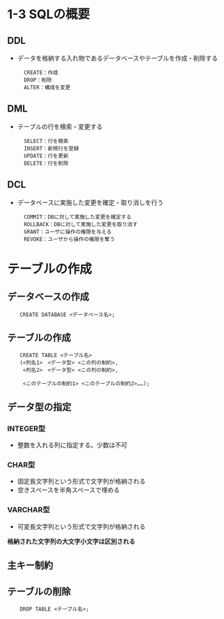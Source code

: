 # 1-3 SQLの概要

## DDL
- データを格納する入れ物であるデータベースやテーブルを作成・削除する  

        CREATE：作成
        DROP：削除
        ALTER：構成を変更

## DML
- テーブルの行を検索・変更する

        SELECT：行を検索
        INSERT：新規行を登録
        UPDATE：行を更新
        DELETE：行を削除

## DCL
- データベースに実施した変更を確定・取り消しを行う

        COMMIT：DBに対して実施した変更を確定する
        ROLLBACK：DBに対して実施した変更を取り消す
        GRANT：ユーザに操作の権限を与える
        REVOKE：ユーザから操作の権限を奪う

# テーブルの作成
## データベースの作成
        CREATE DATABASE <データベース名>;

## テーブルの作成
        CREATE TABLE <テーブル名>
        (<列名1>　<データ型> <この列の制約>,
         <列名2>　<データ型> <この列の制約>,
         
         <このテーブルの制約1> <このテーブルの制約2>……);


## データ型の指定
### INTEGER型
- 整数を入れる列に指定する。少数は不可
### CHAR型
- 固定長文字列という形式で文字列が格納される
- 空きスペースを半角スペースで埋める
### VARCHAR型
- 可変長文字列という形式で文字列が格納される

**格納された文字列の大文字小文字は区別される**

## 主キー制約

## テーブルの削除
        DROP TABLE <テーブル名>;
